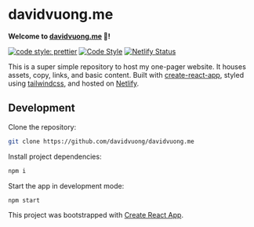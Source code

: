 # davidvuong.me

**Welcome to [davidvuong.me](https://davidvuong.me) :wave:!**

[![code style: prettier](https://img.shields.io/badge/code_style-prettier-ff69b4.svg?style=flat-square)](https://github.com/prettier/prettier)
[![Code Style](https://badgen.net/badge/code%20style/airbnb/ff5a5f?icon=airbnb)](https://github.com/airbnb/javascript)
[![Netlify Status](https://api.netlify.com/api/v1/badges/af74ecb1-b76a-4490-b382-dc824c999316/deploy-status)](https://app.netlify.com/sites/vibrant-goldstine-73d551/deploys)

This is a super simple repository to host my one-pager website. It houses assets, copy, links, and basic content. Built with [create-react-app](https://create-react-app.dev/), styled using [tailwindcss](https://tailwindcss.com/), and hosted on [Netlify](https://www.netlify.com/).

## Development

Clone the repository:

```bash
git clone https://github.com/davidvuong/davidvuong.me
```

Install project dependencies:

```bash
npm i
```

Start the app in development mode:

```bash
npm start
```

This project was bootstrapped with [Create React App](https://github.com/facebook/create-react-app).
